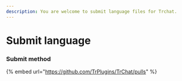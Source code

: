 ```yaml
---
description: You are welcome to submit language files for Trchat.
---
```


# Submit language

### Submit method

{% embed url="https://github.com/TrPlugins/TrChat/pulls" %}
